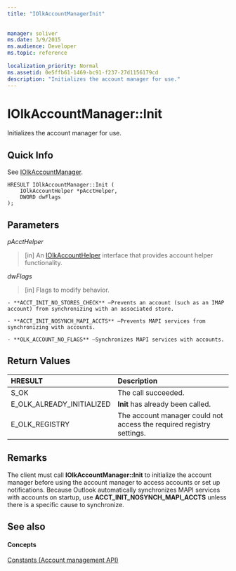 ```yaml
---
title: "IOlkAccountManagerInit"
 
 
manager: soliver
ms.date: 3/9/2015
ms.audience: Developer
ms.topic: reference
 
localization_priority: Normal
ms.assetid: 0e5ffb61-1469-bc91-f237-27d1156179cd
description: "Initializes the account manager for use."
---
```


# IOlkAccountManager::Init

Initializes the account manager for use.
  
## Quick Info

See [IOlkAccountManager](iolkaccountmanager.md).
  
```
HRESULT IOlkAccountManager::Init (  
    IOlkAccountHelper *pAcctHelper, 
    DWORD dwFlags 
);

```

## Parameters

 _pAcctHelper_
  
> [in] An [IOlkAccountHelper](iolkaccounthelper.md) interface that provides account helper functionality. 
    
 _dwFlags_
  
> [in] Flags to modify behavior.
    
    - **ACCT_INIT_NO_STORES_CHECK** —Prevents an account (such as an IMAP account) from synchronizing with an associated store. 
    
    - **ACCT_INIT_NOSYNCH_MAPI_ACCTS** —Prevents MAPI services from synchronizing with accounts. 
    
    - **OLK_ACCOUNT_NO_FLAGS** —Synchronizes MAPI services with accounts. 
    
## Return Values

|**HRESULT**|**Description**|
|:-----|:-----|
|S_OK  <br/> |The call succeeded.  <br/> |
|E_OLK_ALREADY_INITIALIZED  <br/> |**Init** has already been called.  <br/> |
|E_OLK_REGISTRY  <br/> |The account manager could not access the required registry settings.  <br/> |
   
## Remarks

The client must call **IOlkAccountManager::Init** to initialize the account manager before using the account manager to access accounts or set up notifications. Because Outlook automatically synchronizes MAPI services with accounts on startup, use **ACCT_INIT_NOSYNCH_MAPI_ACCTS** unless there is a specific cause to synchronize. 
  
## See also

#### Concepts

[Constants (Account management API)](constants-account-management-api.md)

